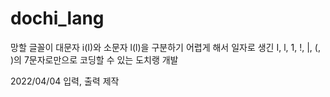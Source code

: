 # dochi_lang

망할 글꼴이 대문자 i(I)와 소문자 l(l)을 구분하기 어렵게 해서
일자로 생긴 I, l, 1, !, |, (, )의 7문자로만으로 코딩할 수 있는 도치랭 개발

2022/04/04 입력, 출력 제작
